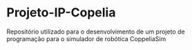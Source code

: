 # Projeto-IP-Copelia
Repositório utilizado para o desenvolvimento de um projeto de programação para o simulador de robótica CoppeliaSim

